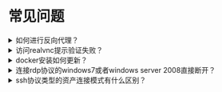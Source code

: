 # 常见问题

<details>
    <summary>如何进行反向代理？</summary>

主要是反向代理websocket，示例如下
```shell
location / {
    proxy_pass http://127.0.0.1:8088/;
    proxy_set_header X-Forwarded-For $proxy_add_x_forwarded_for;
    proxy_set_header Upgrade $http_upgrade;
    proxy_set_header Connection $http_connection;
}

```
</details>

<details>
    <summary>访问realvnc提示验证失败？</summary>

把加密类型修改为 Prefer On

</details>


<details>
    <summary>docker安装如何更新？</summary>

推荐使用`watchtower`自动更新

手动更新需要先拉取最新的镜像

```shell
docker pull dushixiang/next-terminal:latest
```

删除掉原来的容器
> 如果是使用sqlite方式启动的，记得备份`next-terminal.db`文件哦
```shell
docker rm <container-id> -f
```
再重新执行一次 [docker方式安装命令](install-naive.md)

</details>

<details>
    <summary>连接rdp协议的windows7或者windows server 2008直接断开？</summary>

因为freerdp的一个问题导致的，把 设置>RDP 下面的禁用字形缓存打开即可。
详情可参考 https://issues.apache.org/jira/browse/GUACAMOLE-1191

</details>

<details>
    <summary>ssh协议类型的资产连接模式有什么区别？</summary>

1. 默认：默认使用guacd模式
2. 原生：使用golang+xterm.js方式实现的webssh，传输协议是文本，操作响应更快。但目前尚未实现实时监控。
3. guacd：Apache Guacamole包装了一层的ssh协议，支持实时监控，录屏播放更加统一。但某些密钥不支持。

</details>